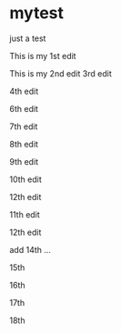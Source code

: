 # mytest
just a test

This is my 1st edit 

This is my 2nd edit
3rd edit

4th edit


6th edit

7th edit

8th edit

9th edit

10th edit

12th edit 

11th edit


12th edit

add 14th ...

15th

16th

17th

18th
